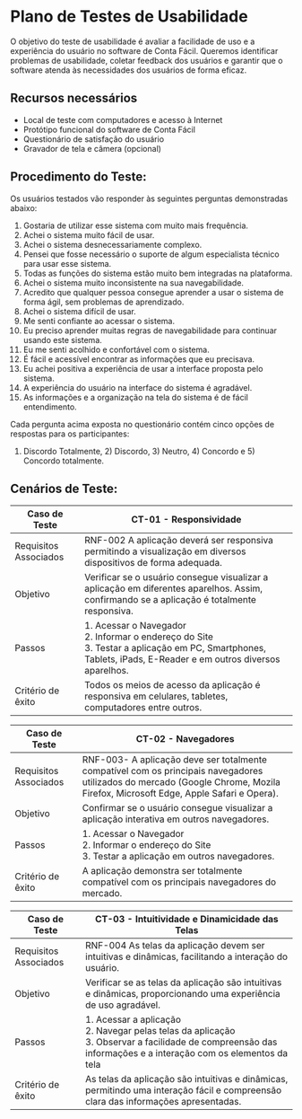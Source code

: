 # Plano de Testes de Usabilidade

O objetivo do teste de usabilidade é avaliar a facilidade de uso e a experiência do usuário no software de Conta Fácil. Queremos identificar problemas de usabilidade, coletar feedback dos usuários e garantir que o software atenda às necessidades dos usuários de forma eficaz.

## Recursos necessários

- Local de teste com computadores e acesso à Internet
- Protótipo funcional do software de Conta Fácil
- Questionário de satisfação do usuário
- Gravador de tela e câmera (opcional)

## Procedimento do Teste:

Os usuários testados vão responder às seguintes perguntas demonstradas abaixo:

1. Gostaria de utilizar esse sistema com muito mais frequência.
2. Achei o sistema muito fácil de usar.
3. Achei o sistema desnecessariamente complexo.
4. Pensei que fosse necessário o suporte de algum especialista técnico para usar esse sistema.
5. Todas as funções do sistema estão muito bem integradas na plataforma.
6. Achei o sistema muito inconsistente na sua navegabilidade.
7. Acredito que qualquer pessoa consegue aprender a usar o sistema de forma ágil, sem problemas de aprendizado.
8. Achei o sistema difícil de usar.
9. Me senti confiante ao acessar o sistema.
10. Eu preciso aprender muitas regras de navegabilidade para continuar usando este sistema.
11. Eu me senti acolhido e confortável com o sistema.
12. É fácil e acessível encontrar as informações que eu precisava.
13. Eu achei positiva a experiência de usar a interface proposta pelo sistema.
14. A experiência do usuário na interface do sistema é agradável.
15. As informações e a organização na tela do sistema é de fácil entendimento.

Cada pergunta acima exposta no questionário contém cinco opções de respostas para os participantes:

1) Discordo Totalmente, 2) Discordo, 3) Neutro, 4) Concordo e 5) Concordo totalmente.

## Cenários de Teste:


| Caso de Teste  |              CT-01 - Responsividade                    |
|---|---|
| Requisitos Associados | RNF-002 A aplicação deverá ser responsiva permitindo a visualização em diversos dispositivos de forma adequada.|
|Objetivo| Verificar se o usuário consegue visualizar a aplicação em diferentes aparelhos. Assim, confirmando se a aplicação é totalmente responsiva.|
|Passos| 1. Acessar o Navegador <br> 2. Informar o endereço do Site <br> 3. Testar a aplicação em PC, Smartphones, Tablets, iPads, E-Reader e em outros diversos aparelhos.|
| Critério de êxito | Todos os meios de acesso da aplicação é responsiva em celulares, tabletes, computadores entre outros. |




 
| Caso de Teste  |              CT-02 -  Navegadores                   |
|---|---|
| Requisitos Associados | RNF-003- A aplicação deve ser totalmente compatível com os principais navegadores utilizados do mercado (Google Chrome, Mozila Firefox, Microsoft Edge, Apple Safari e Opera).|
|Objetivo| Confirmar se o usuário consegue visualizar a aplicação interativa em outros navegadores.|
|Passos| 1. Acessar o Navegador <br> 2. Informar o endereço do Site <br> 3. Testar a aplicação em outros navegadores.|
 | Critério de êxito | A aplicação demonstra ser totalmente compatível com os principais navegadores do mercado. |





| Caso de Teste  |              CT-03 - Intuitividade e Dinamicidade das Telas                   |
|---|---|
| Requisitos Associados | RNF-004 As telas da aplicação devem ser intuitivas e dinâmicas, facilitando a interação do usuário. |
|Objetivo| Verificar se as telas da aplicação são intuitivas e dinâmicas, proporcionando uma experiência de uso agradável. |
|Passos| 1. Acessar a aplicação <br> 2. Navegar pelas telas da aplicação <br> 3. Observar a facilidade de compreensão das informações e a interação com os elementos da tela |
| Critério de êxito | As telas da aplicação são intuitivas e dinâmicas, permitindo uma interação fácil e compreensão clara das informações apresentadas. |
